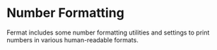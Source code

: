 # Number Formatting

Fermat includes some number formatting utilities and settings to print numbers in various human-readable formats. 
